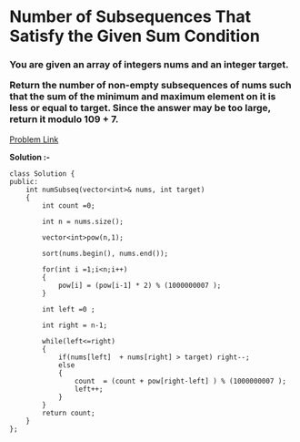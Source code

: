 # Number of Subsequences That Satisfy the Given Sum Condition

<h3>
You are given an array of integers nums and an integer target.

Return the number of non-empty subsequences of nums such that the sum of the minimum and maximum element on it is less or equal to target. Since the answer may be too large, return it modulo 109 + 7.
</h3>

[Problem Link](https://leetcode.com/problems/number-of-subsequences-that-satisfy-the-given-sum-condition/description/)

**Solution :-**

```
class Solution {
public:
    int numSubseq(vector<int>& nums, int target) 
    {
        int count =0; 
        
        int n = nums.size();
        
        vector<int>pow(n,1);
        
        sort(nums.begin(), nums.end());
        
        for(int i =1;i<n;i++)
        {
            pow[i] = (pow[i-1] * 2) % (1000000007 );
        }
        
        int left =0 ; 
        
        int right = n-1;
        
        while(left<=right)
        {
            if(nums[left]  + nums[right] > target) right--;
            else
            {
                count  = (count + pow[right-left] ) % (1000000007 );
                left++;
            }
        }
        return count;
    }
};
```

